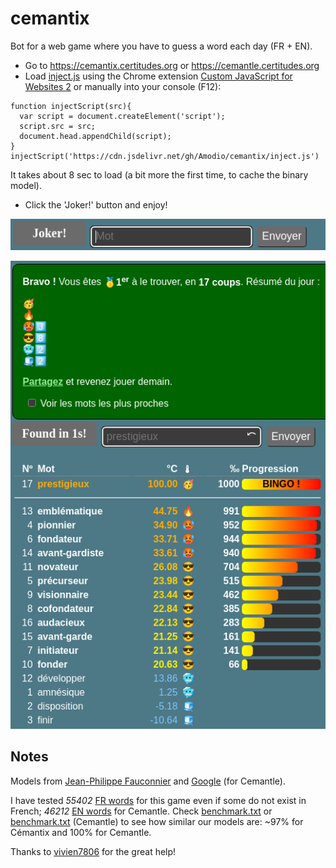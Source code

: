 # cemantix
Bot for a web game where you have to guess a word each day (FR + EN).

* Go to https://cemantix.certitudes.org or https://cemantle.certitudes.org
* Load [inject.js](https://cdn.jsdelivr.net/gh/Amodio/cemantix/inject.js "inject.js") using the Chrome extension [Custom JavaScript for Websites 2](https://chrome.google.com/webstore/detail/custom-javascript-for-web/ddbjnfjiigjmcpcpkmhogomapikjbjdk "Custom JavaScript for Websites 2") or manually into your console (F12):
```
function injectScript(src){
  var script = document.createElement('script');
  script.src = src;
  document.head.appendChild(script);
}
injectScript('https://cdn.jsdelivr.net/gh/Amodio/cemantix/inject.js')
```
It takes about 8 sec to load (a bit more the first time, to cache the binary model).
* Click the 'Joker!' button and enjoy!

![Joker button](https://raw.githubusercontent.com/Amodio/cemantix/main/images/joker_btn.png "Joker button")

![First](https://raw.githubusercontent.com/Amodio/cemantix/main/images/1st_17tries.png "First")

## Notes
Models from [Jean-Philippe Fauconnier](https://fauconnier.github.io) and [Google](https://code.google.com/archive/p/word2vec/) (for Cemantle).

I have tested _55402_ [FR words](https://raw.githubusercontent.com/Amodio/cemantix/main/wordlist.txt "FR words") for this game even if some do not exist in French; _46212_ [EN words](https://raw.githubusercontent.com/Amodio/cemantix/main/wordlist.txt "EN words") for Cemantle. Check [benchmark.txt](https://raw.githubusercontent.com/Amodio/cemantix/main/benchmark/benchmark.txt) or [benchmark.txt](https://raw.githubusercontent.com/Amodio/cemantix/main/CEMANTLE/benchmark/benchmark.txt) (Cemantle) to see how similar our models are: ~97% for Cémantix and 100% for Cemantle.

Thanks to [vivien7806](https://github.com/vivien7806 "vivien7806") for the great help!
